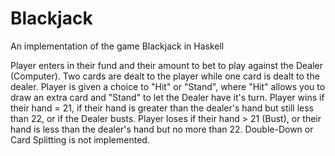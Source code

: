 # Blackjack
An implementation of the game Blackjack in Haskell

Player enters in their fund and their amount to bet to play against the Dealer (Computer). 
Two cards are dealt to the player while one card is dealt to the dealer.
Player is given a choice to "Hit" or "Stand", where "Hit" allows you to draw an extra card and "Stand" to let the Dealer have it's turn. 
Player wins if their hand = 21, if their hand is greater than the dealer's hand but still less than 22, or if the Dealer busts.
Player loses if their hand > 21 (Bust), or their hand is less than the dealer's hand but no more than 22.
Double-Down or Card Splitting is not implemented.
